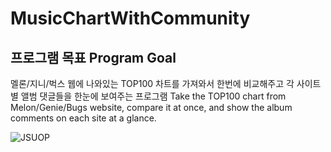 # MusicChartWithCommunity

## 프로그램 목표 Program Goal
멜론/지니/벅스 웹에 나와있는 TOP100 차트를 가져와서 한번에 비교해주고 각 사이트별 앨범 댓글들을 한눈에 보여주는 프로그램
Take the TOP100 chart from Melon/Genie/Bugs website, compare it at once, and show the album comments on each site at a glance.

![JSUOP](https://bit.ly/3jZxrBD)

